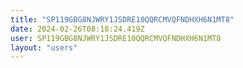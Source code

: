 ```yaml
---
title: "SP119GBG8NJWRY1JSDRE10QQRCMVQFNDHXH6N1MT8"
date: 2024-02-26T08:18:24.419Z
user: SP119GBG8NJWRY1JSDRE10QQRCMVQFNDHXH6N1MT8
layout: "users"
---
```

    